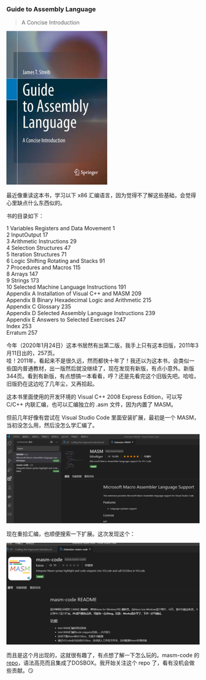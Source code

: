 ### Guide to Assembly Language  

> A Concise Introduction

![guide to assembly language](/img/guide%20to%20assembly%20language.jpg)

最近像重读这本书，学习以下 x86 汇编语言，因为觉得不了解这些基础，会觉得心里缺点什么东西似的。

书的目录如下：  

1 Variables Registers and Data Movement 1  
2 InputOutput 17  
3 Arithmetic Instructions 29  
4 Selection Structures 47  
5 Iteration Structures 71  
6 Logic Shifting Rotating and Stacks 91  
7 Procedures and Macros 115  
8 Arrays 147  
9 Strings 173  
10 Selected Machine Language Instructions 191  
Appendix A Installation of Visual C++ and MASM 209  
Appendix B Binary Hexadecimal Logic and Arithmetic 215  
Appendix C Glossary 235  
Appendix D Selected Assembly Language Instructions 239  
Appendix E Answers to Selected Exercises 247  
Index 253  
Erratum 257   

今年（2020年1月24日）这本书居然有出第二版，我手上只有这本旧版，2011年3月11日出的，257页。  
哇！2011年，看起来不是很久远，然而都快十年了！我还以为这本书，会类似一些国内普通教材，出一版然后就没继续了，现在发现有新版，有点小意外。新版344页。看到有新版，有点想搞一本看看，哼？还是先看完这个旧版先吧。哈哈，旧版扔在这边吃了几年尘，又再拾起。

这本书里面使用的开发环境的 Visual C++ 2008 Express Edition，可以写 C/C++ 内联汇编，也可以汇编独立的 .asm 文件，因为内置了 MASM。

但前几年好像有尝试在 Visual Studio Code 里面安装扩展，最初是一个 MASM，当初没怎么用，然后没怎么学汇编了。

![image-20200317172351823](/img/image-20200317172351823.png)

现在重拾汇编，也顺便搜索一下扩展。这次发现这个：

![image-20200317172544361](/img/image-20200317172544361.png)

而且是这个月出现的，这就很有趣了，有点想了解一下怎么玩的。masm-code 的 [repo](https://github.com/Woodykaixa/masm-code)，语法高亮而且集成了DOSBOX。我开始关注这个 repo 了，看有没机会做些贡献。😏